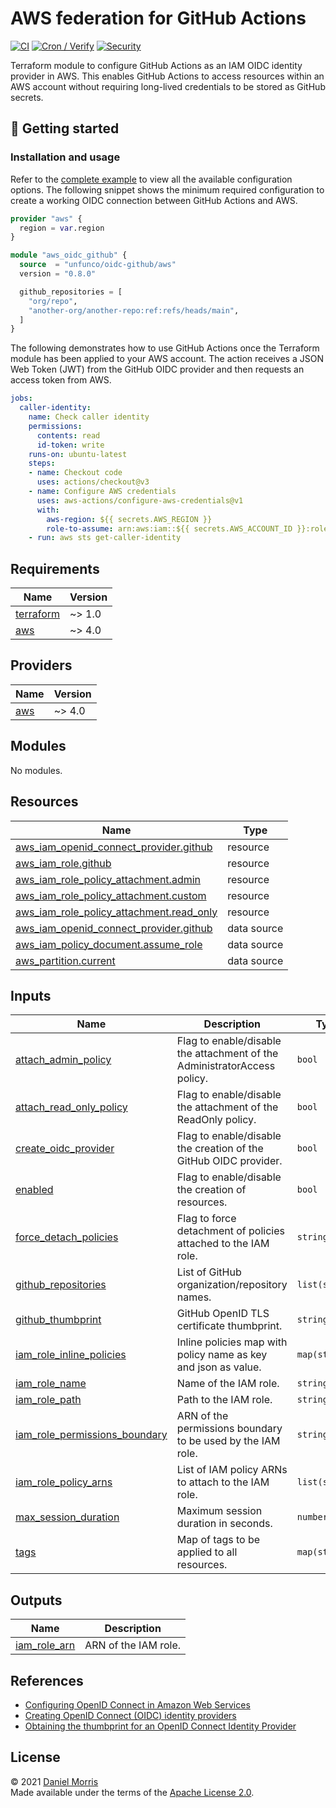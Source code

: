 # AWS federation for GitHub Actions

[![CI](https://github.com/unfunco/terraform-aws-oidc-github/actions/workflows/ci.yaml/badge.svg)](https://github.com/unfunco/terraform-aws-oidc-github/actions/workflows/ci.yaml)
[![Cron / Verify](https://github.com/unfunco/terraform-aws-oidc-github/actions/workflows/cron.yaml/badge.svg)](https://github.com/unfunco/terraform-aws-oidc-github/actions/workflows/cron.yaml)
[![Security](https://github.com/unfunco/terraform-aws-oidc-github/actions/workflows/security.yaml/badge.svg)](https://github.com/unfunco/terraform-aws-oidc-github/actions/workflows/security.yaml)

Terraform module to configure GitHub Actions as an IAM OIDC identity provider in
AWS. This enables GitHub Actions to access resources within an AWS account
without requiring long-lived credentials to be stored as GitHub secrets.

## 🔨 Getting started

### Installation and usage

Refer to the [complete example] to view all the available configuration options.
The following snippet shows the minimum required configuration to create a
working OIDC connection between GitHub Actions and AWS.

```terraform
provider "aws" {
  region = var.region
}

module "aws_oidc_github" {
  source  = "unfunco/oidc-github/aws"
  version = "0.8.0"

  github_repositories = [
    "org/repo",
    "another-org/another-repo:ref:refs/heads/main",
  ]
}
```

The following demonstrates how to use GitHub Actions once the Terraform module
has been applied to your AWS account. The action receives a JSON Web Token (JWT)
from the GitHub OIDC provider and then requests an access token from AWS.

```yaml
jobs:
  caller-identity:
    name: Check caller identity
    permissions:
      contents: read
      id-token: write
    runs-on: ubuntu-latest
    steps:
    - name: Checkout code
      uses: actions/checkout@v3
    - name: Configure AWS credentials
      uses: aws-actions/configure-aws-credentials@v1
      with:
        aws-region: ${{ secrets.AWS_REGION }}
        role-to-assume: arn:aws:iam::${{ secrets.AWS_ACCOUNT_ID }}:role/github
    - run: aws sts get-caller-identity
```

<!-- BEGIN_TF_DOCS -->

## Requirements

| Name                                                                      | Version |
|---------------------------------------------------------------------------|---------|
| <a name="requirement_terraform"></a> [terraform](#requirement\_terraform) | ~> 1.0  |
| <a name="requirement_aws"></a> [aws](#requirement\_aws)                   | ~> 4.0  |

## Providers

| Name                                              | Version |
|---------------------------------------------------|---------|
| <a name="provider_aws"></a> [aws](#provider\_aws) | ~> 4.0  |

## Modules

No modules.

## Resources

| Name                                                                                                                                                 | Type        |
|------------------------------------------------------------------------------------------------------------------------------------------------------|-------------|
| [aws_iam_openid_connect_provider.github](https://registry.terraform.io/providers/hashicorp/aws/latest/docs/resources/iam_openid_connect_provider)    | resource    |
| [aws_iam_role.github](https://registry.terraform.io/providers/hashicorp/aws/latest/docs/resources/iam_role)                                          | resource    |
| [aws_iam_role_policy_attachment.admin](https://registry.terraform.io/providers/hashicorp/aws/latest/docs/resources/iam_role_policy_attachment)       | resource    |
| [aws_iam_role_policy_attachment.custom](https://registry.terraform.io/providers/hashicorp/aws/latest/docs/resources/iam_role_policy_attachment)      | resource    |
| [aws_iam_role_policy_attachment.read_only](https://registry.terraform.io/providers/hashicorp/aws/latest/docs/resources/iam_role_policy_attachment)   | resource    |
| [aws_iam_openid_connect_provider.github](https://registry.terraform.io/providers/hashicorp/aws/latest/docs/data-sources/iam_openid_connect_provider) | data source |
| [aws_iam_policy_document.assume_role](https://registry.terraform.io/providers/hashicorp/aws/latest/docs/data-sources/iam_policy_document)            | data source |
| [aws_partition.current](https://registry.terraform.io/providers/hashicorp/aws/latest/docs/data-sources/partition)                                    | data source |

## Inputs

| Name                                                                                                                            | Description                                                              | Type           | Default                                      | Required |
|---------------------------------------------------------------------------------------------------------------------------------|--------------------------------------------------------------------------|----------------|----------------------------------------------|:--------:|
| <a name="input_attach_admin_policy"></a> [attach\_admin\_policy](#input\_attach\_admin\_policy)                                 | Flag to enable/disable the attachment of the AdministratorAccess policy. | `bool`         | `false`                                      |    no    |
| <a name="input_attach_read_only_policy"></a> [attach\_read\_only\_policy](#input\_attach\_read\_only\_policy)                   | Flag to enable/disable the attachment of the ReadOnly policy.            | `bool`         | `true`                                       |    no    |
| <a name="input_create_oidc_provider"></a> [create\_oidc\_provider](#input\_create\_oidc\_provider)                              | Flag to enable/disable the creation of the GitHub OIDC provider.         | `bool`         | `true`                                       |    no    |
| <a name="input_enabled"></a> [enabled](#input\_enabled)                                                                         | Flag to enable/disable the creation of resources.                        | `bool`         | `true`                                       |    no    |
| <a name="input_force_detach_policies"></a> [force\_detach\_policies](#input\_force\_detach\_policies)                           | Flag to force detachment of policies attached to the IAM role.           | `string`       | `false`                                      |    no    |
| <a name="input_github_repositories"></a> [github\_repositories](#input\_github\_repositories)                                   | List of GitHub organization/repository names.                            | `list(string)` | n/a                                          |   yes    |
| <a name="input_github_thumbprint"></a> [github\_thumbprint](#input\_github\_thumbprint)                                         | GitHub OpenID TLS certificate thumbprint.                                | `string`       | `"6938fd4d98bab03faadb97b34396831e3780aea1"` |    no    |
| <a name="iam_role_inline_policies"></a> [iam\_role\_inline\_policies](#iam\_role\_inline\_policies)                             | Inline policies map with policy name as key and json as value.           | `map(string)`  | `{}`                                         |    no    |
| <a name="input_iam_role_name"></a> [iam\_role\_name](#input\_iam\_role\_name)                                                   | Name of the IAM role.                                                    | `string`       | `"github"`                                   |    no    |
| <a name="input_iam_role_path"></a> [iam\_role\_path](#input\_iam\_role\_path)                                                   | Path to the IAM role.                                                    | `string`       | `"/"`                                        |    no    |
| <a name="input_iam_role_permissions_boundary"></a> [iam\_role\_permissions\_boundary](#input\_iam\_role\_permissions\_boundary) | ARN of the permissions boundary to be used by the IAM role.              | `string`       | `""`                                         |    no    |
| <a name="input_iam_role_policy_arns"></a> [iam\_role\_policy\_arns](#input\_iam\_role\_policy\_arns)                            | List of IAM policy ARNs to attach to the IAM role.                       | `list(string)` | `[]`                                         |    no    |
| <a name="input_max_session_duration"></a> [max\_session\_duration](#input\_max\_session\_duration)                              | Maximum session duration in seconds.                                     | `number`       | `3600`                                       |    no    |
| <a name="input_tags"></a> [tags](#input\_tags)                                                                                  | Map of tags to be applied to all resources.                              | `map(string)`  | `{}`                                         |    no    |

## Outputs

| Name                                                                         | Description          |
|------------------------------------------------------------------------------|----------------------|
| <a name="output_iam_role_arn"></a> [iam\_role\_arn](#output\_iam\_role\_arn) | ARN of the IAM role. |
<!-- END_TF_DOCS -->

## References

* [Configuring OpenID Connect in Amazon Web Services]
* [Creating OpenID Connect (OIDC) identity providers]
* [Obtaining the thumbprint for an OpenID Connect Identity Provider]

## License

© 2021 [Daniel Morris](https://unfun.co)  
Made available under the terms of the [Apache License 2.0].

[Apache License 2.0]: LICENSE.md
[Complete example]: examples/complete
[Configuring OpenID Connect in Amazon Web Services]: https://docs.github.com/en/actions/deployment/security-hardening-your-deployments/configuring-openid-connect-in-amazon-web-services
[Creating OpenID Connect (OIDC) identity providers]: https://docs.aws.amazon.com/IAM/latest/UserGuide/id_roles_providers_create_oidc.html
[Make]: https://www.gnu.org/software/make/
[Obtaining the thumbprint for an OpenID Connect Identity Provider]: https://docs.aws.amazon.com/IAM/latest/UserGuide/id_roles_providers_create_oidc_verify-thumbprint.html
[Terraform]: https://www.terraform.io
